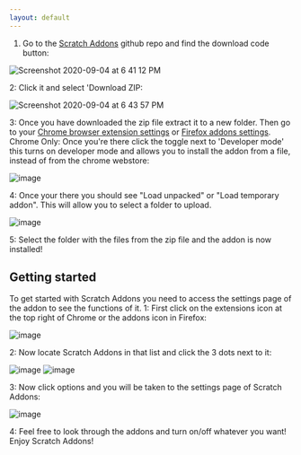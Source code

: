 ```yaml
---
layout: default
---
```

1. Go to the [Scratch Addons](github.com/scratchaddons/scratchaddons) github repo and find the download code button:

![Screenshot 2020-09-04 at 6 41 12 PM](https://user-images.githubusercontent.com/61319150/92291572-f17ef080-eede-11ea-85e8-fda961a56074.png)

2: Click it and select 'Download ZIP:

![Screenshot 2020-09-04 at 6 43 57 PM](https://user-images.githubusercontent.com/61319150/92291570-f0e65a00-eede-11ea-80ee-f32e340327d9.png)

3: Once you have downloaded the zip file extract it to a new folder. Then go to your [Chrome browser extension settings](chrome://extensions) or [Firefox addons settings](about://debugging#/runtime/this-firefox). Chrome Only: Once you're there click the toggle next to 'Developer mode' this turns on developer mode and allows you to install the addon from a file, instead of from the chrome webstore:

![image](https://user-images.githubusercontent.com/61319150/92291715-8550bc80-eedf-11ea-9ec1-6628c5b3fbc2.png)

4: Once your there you should see "Load unpacked" or "Load temporary addon". This will allow you to select a folder to upload.

![image](https://user-images.githubusercontent.com/61319150/92291792-d3fe5680-eedf-11ea-9d62-8e02b262f575.png)

5: Select the folder with the files from the zip file and the addon is now installed! 

## Getting started
To get started with Scratch Addons you need to access the settings page of the addon to see the functions of it.
1: First click on the extensions icon at the top right of Chrome or the addons icon in Firefox:

![image](https://user-images.githubusercontent.com/61319150/92291852-263f7780-eee0-11ea-844b-56bc41b28361.png)

2: Now locate Scratch Addons in that list and click the 3 dots next to it:

![image](https://user-images.githubusercontent.com/61319150/92291913-6e5e9a00-eee0-11ea-8665-42a0975a6380.png)
![image](https://user-images.githubusercontent.com/61319150/92291930-7cacb600-eee0-11ea-9eda-be2bfac3f369.png)

3: Now click options and you will be taken to the settings page of Scratch Addons: 

![image](https://user-images.githubusercontent.com/61319150/92291987-b1207200-eee0-11ea-8de4-923664f1914c.png)

4: Feel free to look through the addons and turn on/off whatever you want! Enjoy Scratch Addons!
